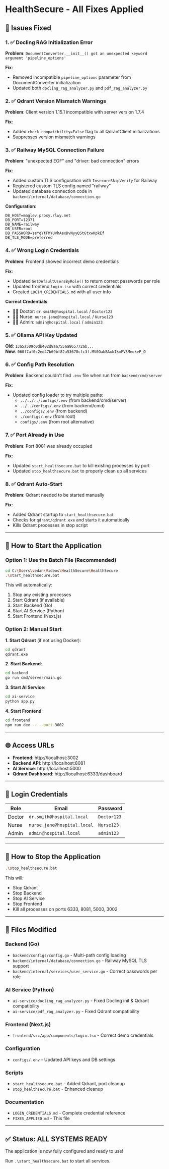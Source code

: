 # HealthSecure - All Fixes Applied

## 🔧 Issues Fixed

### 1. ✅ Docling RAG Initialization Error
**Problem**: `DocumentConverter.__init__() got an unexpected keyword argument 'pipeline_options'`

**Fix**: 
- Removed incompatible `pipeline_options` parameter from DocumentConverter initialization
- Updated both `docling_rag_analyzer.py` and `pdf_rag_analyzer.py`

### 2. ✅ Qdrant Version Mismatch Warnings
**Problem**: Client version 1.15.1 incompatible with server version 1.7.4

**Fix**: 
- Added `check_compatibility=False` flag to all QdrantClient initializations
- Suppresses version mismatch warnings

### 3. ✅ Railway MySQL Connection Failure
**Problem**: "unexpected EOF" and "driver: bad connection" errors

**Fix**: 
- Added custom TLS configuration with `InsecureSkipVerify` for Railway
- Registered custom TLS config named "railway"
- Updated database connection code in `backend/internal/database/connection.go`

**Configuration**:
```env
DB_HOST=maglev.proxy.rlwy.net
DB_PORT=12371
DB_NAME=railway
DB_USER=root
DB_PASSWORD=seYqYtFMYUVhAexDvNyyQStGtxwKpkEf
DB_TLS_MODE=preferred
```

### 4. ✅ Wrong Login Credentials
**Problem**: Frontend showed incorrect demo credentials

**Fix**: 
- Updated `GetDefaultUsersByRole()` to return correct passwords per role
- Updated frontend `login.tsx` with correct credentials
- Created `LOGIN_CREDENTIALS.md` with all user info

**Correct Credentials**:
- 👨‍⚕️ Doctor: `dr.smith@hospital.local` / `Doctor123`
- 👩‍⚕️ Nurse: `nurse.jane@hospital.local` / `Nurse123`
- 👨‍💼 Admin: `admin@hospital.local` / `admin123`

### 5. ✅ Ollama API Key Updated
**Old**: `13a5a509c0db402d8aa755aa865772ab...`  
**New**: `060f7af0c2ed47b69bf82a53678cfc3f.MV0OabBAxkIkmFVSMeokvP_O`

### 6. ✅ Config Path Resolution
**Problem**: Backend couldn't find `.env` file when run from `backend/cmd/server`

**Fix**: 
- Updated config loader to try multiple paths:
  - `../../../configs/.env` (from backend/cmd/server)
  - `../../configs/.env` (from backend/cmd)
  - `../configs/.env` (from backend)
  - `./configs/.env` (from root)
  - `configs/.env` (from root alternative)

### 7. ✅ Port Already in Use
**Problem**: Port 8081 was already occupied

**Fix**: 
- Updated `start_healthsecure.bat` to kill existing processes by port
- Updated `stop_healthsecure.bat` to properly clean up all services

### 8. ✅ Qdrant Auto-Start
**Problem**: Qdrant needed to be started manually

**Fix**: 
- Added Qdrant startup to `start_healthsecure.bat`
- Checks for `qdrant/qdrant.exe` and starts it automatically
- Kills Qdrant processes in stop script

---

## 🚀 How to Start the Application

### **Option 1: Use the Batch File (Recommended)**
```bash
cd C:\Users\vedan\Videos\HealthSecure\HealthSecure
.\start_healthsecure.bat
```

This will automatically:
1. Stop any existing processes
2. Start Qdrant (if available)
3. Start Backend (Go)
4. Start AI Service (Python)
5. Start Frontend (Next.js)

### **Option 2: Manual Start**

**1. Start Qdrant** (if not using Docker):
```bash
cd qdrant
qdrant.exe
```

**2. Start Backend**:
```bash
cd backend
go run cmd/server/main.go
```

**3. Start AI Service**:
```bash
cd ai-service
python app.py
```

**4. Start Frontend**:
```bash
cd frontend
npm run dev -- --port 3002
```

---

## 🌐 Access URLs

- **Frontend**: http://localhost:3002
- **Backend API**: http://localhost:8081
- **AI Service**: http://localhost:5000
- **Qdrant Dashboard**: http://localhost:6333/dashboard

---

## 🔑 Login Credentials

| Role | Email | Password |
|------|-------|----------|
| Doctor | `dr.smith@hospital.local` | `Doctor123` |
| Nurse | `nurse.jane@hospital.local` | `Nurse123` |
| Admin | `admin@hospital.local` | `admin123` |

---

## 🛑 How to Stop the Application

```bash
.\stop_healthsecure.bat
```

This will:
- Stop Qdrant
- Stop Backend
- Stop AI Service
- Stop Frontend
- Kill all processes on ports 6333, 8081, 5000, 3002

---

## 📝 Files Modified

### Backend (Go)
- `backend/configs/config.go` - Multi-path config loading
- `backend/internal/database/connection.go` - Railway MySQL TLS support
- `backend/internal/services/user_service.go` - Correct passwords per role

### AI Service (Python)
- `ai-service/docling_rag_analyzer.py` - Fixed Docling init & Qdrant compatibility
- `ai-service/pdf_rag_analyzer.py` - Fixed Qdrant compatibility

### Frontend (Next.js)
- `frontend/src/app/components/login.tsx` - Correct demo credentials

### Configuration
- `configs/.env` - Updated API keys and DB settings

### Scripts
- `start_healthsecure.bat` - Added Qdrant, port cleanup
- `stop_healthsecure.bat` - Enhanced cleanup

### Documentation
- `LOGIN_CREDENTIALS.md` - Complete credential reference
- `FIXES_APPLIED.md` - This file

---

## ✅ Status: ALL SYSTEMS READY

The application is now fully configured and ready to use!

Run `.\start_healthsecure.bat` to start all services.
